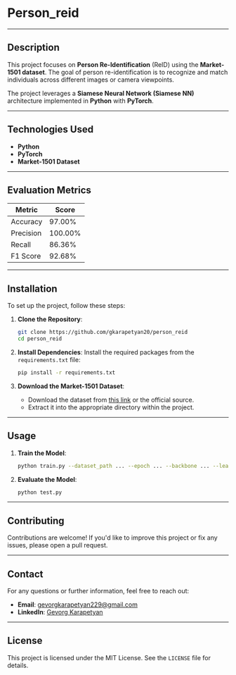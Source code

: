 # Person_reid

---

## Description

This project focuses on **Person Re-Identification** (ReID) using the **Market-1501 dataset**. The goal of person re-identification is to recognize and match individuals across different images or camera viewpoints.

The project leverages a **Siamese Neural Network (Siamese NN)** architecture implemented in **Python** with **PyTorch**.

---

## Technologies Used

- **Python**
- **PyTorch**
- **Market-1501 Dataset**

---

## Evaluation Metrics

| **Metric**   | **Score**  |
|--------------|------------|
| Accuracy     | 97.00%     |
| Precision    | 100.00%    |
| Recall       | 86.36%     |
| F1 Score     | 92.68%     |

---

## Installation

To set up the project, follow these steps:

1. **Clone the Repository**:
   ```bash
   git clone https://github.com/gkarapetyan20/person_reid
   cd person_reid
   ```

2. **Install Dependencies**:
   Install the required packages from the `requirements.txt` file:
   ```bash
   pip install -r requirements.txt
   ```

3. **Download the Market-1501 Dataset**:
   - Download the dataset from [this link](https://www.kaggle.com/datasets/ljlbarb/market1501) or the official source.
   - Extract it into the appropriate directory within the project.

---

## Usage

1. **Train the Model**:
   ```bash
   python train.py --dataset_path ... --epoch ... --backbone ... --learning_rate ... --batch_size ...
   ```

2. **Evaluate the Model**:
   ```bash
   python test.py
   ```

---

## Contributing

Contributions are welcome! If you'd like to improve this project or fix any issues, please open a pull request.

---

## Contact

For any questions or further information, feel free to reach out:

- **Email**: [gevorgkarapetyan229@gmail.com](mailto:gevorgkarapetyan229@gmail.com)
- **LinkedIn**: [Gevorg Karapetyan](https://www.linkedin.com/in/gevorg-karapetyan-21b013229/)

---

## License

This project is licensed under the MIT License. See the `LICENSE` file for details.

